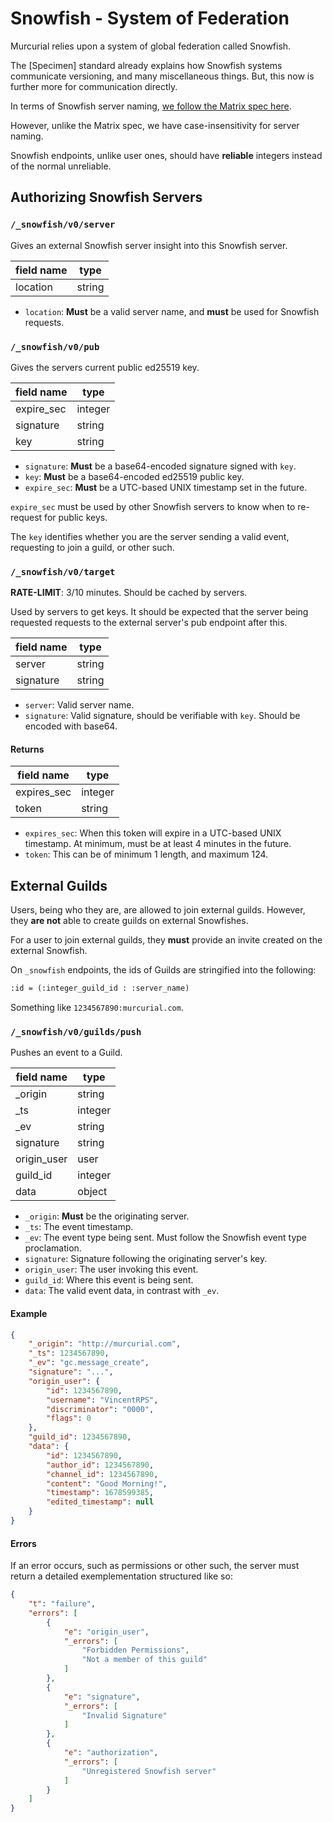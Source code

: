 # Snowfish - System of Federation

Murcurial relies upon a system of global federation called Snowfish.

The [Specimen] standard already explains how Snowfish systems communicate versioning,
and many miscellaneous things. But, this now is further more for communication directly.

In terms of Snowfish server naming, [we follow the Matrix spec here](https://spec.matrix.org/v1.6/appendices/#server-name).

However, unlike the Matrix spec, we have case-insensitivity for server naming.

Snowfish endpoints, unlike user ones, should have **reliable** integers instead of the normal unreliable.

## Authorizing Snowfish Servers

### `/_snowfish/v0/server`

Gives an external Snowfish server insight into this Snowfish server.

| field name | type     |
| ---------- | -------- |
| location   | string   |

* `location`: **Must** be a valid server name, and **must** be used for Snowfish requests.

### `/_snowfish/v0/pub`

Gives the servers current public ed25519 key.

| field name | type     |
| ---------- | -------- |
| expire_sec | integer  |
| signature  | string   |
| key        | string   |

* `signature`: **Must** be a base64-encoded signature signed with `key`.
* `key`: **Must** be a base64-encoded ed25519 public key.
* `expire_sec`: **Must** be a UTC-based UNIX timestamp set in the future.

`expire_sec` must be used by other Snowfish servers to know when to re-request for public keys.

The `key` identifies whether you are the server sending a valid event, requesting to join a guild, or other such.

### `/_snowfish/v0/target`

**RATE-LIMIT**: 3/10 minutes. Should be cached by servers.

Used by servers to get keys. It should be expected that the server being requested
requests to the external server's pub endpoint after this.

| field name | type     |
| ---------- | -------- |
| server     | string   |
| signature  | string   |

* `server`: Valid server name.
* `signature`: Valid signature, should be verifiable with `key`. Should be encoded with base64.

#### Returns

| field name    | type     |
| ------------- | -------- |
| expires_sec   | integer  |
| token         | string   |

* `expires_sec`: When this token will expire in a UTC-based UNIX timestamp. At minimum, must be at least 4 minutes in the future.
* `token`: This can be of minimum 1 length, and maximum 124.

## External Guilds

Users, being who they are, are allowed to join external guilds.
However, they **are not** able to create guilds on external Snowfishes.

For a user to join external guilds, they **must** provide an invite created on the external Snowfish.

On `_snowfish` endpoints, the ids of Guilds are stringified into the following:

```txt
:id = (:integer_guild_id : :server_name)
```

Something like `1234567890:murcurial.com`.

### `/_snowfish/v0/guilds/push`

Pushes an event to a Guild.

| field name    | type     |
| ------------- | -------- |
| _origin       | string   |
| _ts           | integer  |
| _ev           | string   |
| signature     | string   |
| origin_user   | user     |
| guild_id      | integer  |
| data          | object   |

* `_origin`: **Must** be the originating server.
* `_ts`: The event timestamp.
* `_ev`: The event type being sent. Must follow the Snowfish event type proclamation.
* `signature`: Signature following the originating server's key.
* `origin_user`: The user invoking this event.
* `guild_id`: Where this event is being sent.
* `data`: The valid event data, in contrast with `_ev`.

#### Example

```json
{
    "_origin": "http://murcurial.com",
    "_ts": 1234567890,
    "_ev": "gc.message_create",
    "signature": "...",
    "origin_user": {
        "id": 1234567890,
        "username": "VincentRPS",
        "discriminator": "0000",
        "flags": 0
    },
    "guild_id": 1234567890,
    "data": {
        "id": 1234567890,
        "author_id": 1234567890,
        "channel_id": 1234567890,
        "content": "Good Morning!",
        "timestamp": 1678599385,
        "edited_timestamp": null
    }
}
```

#### Errors

If an error occurs, such as permissions or other such, the server must return a detailed
exemplementation structured like so:

```json
{
    "t": "failure",
    "errors": [
        {
            "e": "origin_user",
            "_errors": [
                "Forbidden Permissions",
                "Not a member of this guild"
            ]
        },
        {
            "e": "signature",
            "_errors": [
                "Invalid Signature"
            ]
        },
        {
            "e": "authorization",
            "_errors": [
                "Unregistered Snowfish server"
            ]
        }
    ]
}
```
